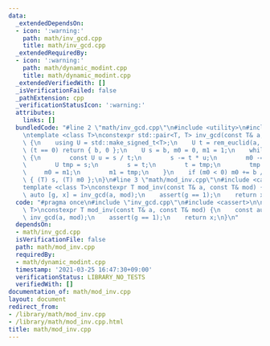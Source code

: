 ```yaml
---
data:
  _extendedDependsOn:
  - icon: ':warning:'
    path: math/inv_gcd.cpp
    title: math/inv_gcd.cpp
  _extendedRequiredBy:
  - icon: ':warning:'
    path: math/dynamic_modint.cpp
    title: math/dynamic_modint.cpp
  _extendedVerifiedWith: []
  _isVerificationFailed: false
  _pathExtension: cpp
  _verificationStatusIcon: ':warning:'
  attributes:
    links: []
  bundledCode: "#line 2 \"math/inv_gcd.cpp\"\n#include <utility>\n#include <type_traits>\n\
    \ntemplate <class T>\nconstexpr std::pair<T, T> inv_gcd(const T& a, const T& b)\
    \ {\n    using U = std::make_signed_t<T>;\n    U t = rem_euclid(a, b);\n    if\
    \ (t == 0) return { b, 0 };\n    U s = b, m0 = 0, m1 = 1;\n    while (t != 0)\
    \ {\n        const U u = s / t;\n        s -= t * u;\n        m0 -= m1 * u;\n\
    \        U tmp = s;\n        s = t;\n        t = tmp;\n        tmp = m0;\n   \
    \     m0 = m1;\n        m1 = tmp;\n    }\n    if (m0 < 0) m0 += b / s;\n    return\
    \ { (T) s, (T) m0 };\n}\n#line 3 \"math/mod_inv.cpp\"\n#include <cassert>\n\n\
    template <class T>\nconstexpr T mod_inv(const T& a, const T& mod) {\n    const\
    \ auto [g, x] = inv_gcd(a, mod);\n    assert(g == 1);\n    return x;\n}\n"
  code: "#pragma once\n#include \"inv_gcd.cpp\"\n#include <cassert>\n\ntemplate <class\
    \ T>\nconstexpr T mod_inv(const T& a, const T& mod) {\n    const auto [g, x] =\
    \ inv_gcd(a, mod);\n    assert(g == 1);\n    return x;\n}\n"
  dependsOn:
  - math/inv_gcd.cpp
  isVerificationFile: false
  path: math/mod_inv.cpp
  requiredBy:
  - math/dynamic_modint.cpp
  timestamp: '2021-03-25 16:47:30+09:00'
  verificationStatus: LIBRARY_NO_TESTS
  verifiedWith: []
documentation_of: math/mod_inv.cpp
layout: document
redirect_from:
- /library/math/mod_inv.cpp
- /library/math/mod_inv.cpp.html
title: math/mod_inv.cpp
---
```

